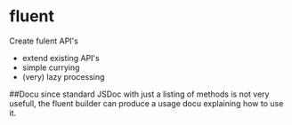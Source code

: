 fluent
======

Create fulent API's

- extend existing API's
- simple currying
- (very) lazy processing 

##Docu
since standard JSDoc with just a listing of methods is not very usefull, the fluent builder can produce
a usage docu explaining how to use it. 
